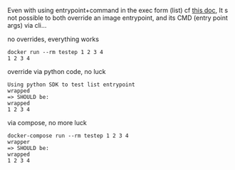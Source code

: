 Even with using entrypoint+command in the exec form (list) cf [this doc](https://docs.docker.com/engine/reference/builder/#understand-how-cmd-and-entrypoint-interact),
It s not possible to both override an image entrypoint, and its CMD (entry point args) via cli...

no overrides, everything works
```
docker run --rm testep 1 2 3 4
1 2 3 4
```

override via python code, no luck
```
Using python SDK to test list entrypoint
wrapped
=> SHOULD be:
wrapped
1 2 3 4
```

via compose, no more luck
```
docker-compose run --rm testep 1 2 3 4
wrapper
=> SHOULD be:
wrapped
1 2 3 4
```


